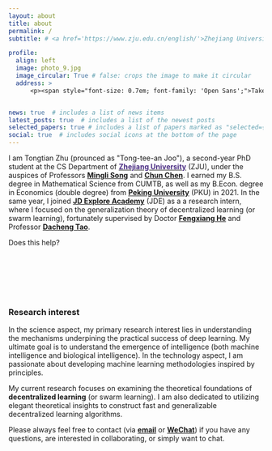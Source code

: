 ```yaml
---
layout: about
title: about
permalink: /
subtitle: # <a href='https://www.zju.edu.cn/english/'>Zhejiang University</a>. 

profile:
  align: left
  image: photo_9.jpg
  image_circular: True # false: crops the image to make it circular
  address: >
      <p><span style="font-size: 0.7em; font-family: 'Open Sans';">Taken at the gorgeous <a href='https://en.wikipedia.org/wiki/West_Lake'>Westlake</a>, <a href='https://en.wikipedia.org/wiki/Hangzhou'>Hangzhou</a></span></p>


news: true  # includes a list of news items
latest_posts: true  # includes a list of the newest posts
selected_papers: true # includes a list of papers marked as "selected={true}"
social: true  # includes social icons at the bottom of the page
---
```


I am Tongtian Zhu (prounced as "Tong-tee-an Joo"), a second-year PhD student at the CS Department of [<span style="font-weight: bold; color: #4b2e83;">Zhejiang University</span>](https://www.zju.edu.cn/english/) (ZJU), under the auspices of Professors [**Mingli Song**](https://person.zju.edu.cn/en/msong) and [**Chun Chen**](https://person.zju.edu.cn/en/0082004). I earned my B.S. degree in Mathematical Science from CUMTB, as well as my B.Econ. degree in Economics (double degree) from [**Peking University**](https://english.pku.edu.cn/) (PKU) in 2021. In the same year, I joined [**JD Explore Academy**](https://corporate.jd.com/) (JDE) as a a research intern, where I focused on the generalization theory of decentralized learning (or swarm learning), fortunately supervised by Doctor [**Fengxiang He**](https://fengxianghe.github.io/) and Professor [**Dacheng Tao**](https://www.sydney.edu.au/engineering/about/our-people/academic-staff/dacheng-tao.html).

Does this help?


<br/><br/>

<br/><br/>

### Research interest

In the science aspect, my primary research interest lies in understanding the mechanisms underpining the practical success of deep learning. My ultimate goal is to understand the emergence of intelligence (both machine intelligence and biological intelligence).
In the technology aspect, I am passionate about developing machine learning methodologies inspired by principles.

My current research focuses on examining the theoretical foundations of **decentralized learning** (or swarm learning). I am also dedicated to utilizing elegant theoretical insights to construct fast and generalizable decentralized learning algorithms. 

Please always feel free to contact (via [**email**](raiden@zju.edu.cn) or [**WeChat**](https://raw.githubusercontent.com/Raiden-Zhu/Raiden-Zhu.github.io/master/assets/img/WeChat_QR_code.jpg)) if you have any questions, are interested in collaborating, or simply want to chat.

<!-- Write your biography here. Tell the world about yourself. Link to your favorite [subreddit](http://reddit.com). You can put a picture in, too. The code is already in, just name your picture `prof_pic.jpg` and put it in the `img/` folder.

Put your address / P.O. box / other info right below your picture. You can also disable any these elements by editing `profile` property of the YAML header of your `_pages/about.md`. Edit `_bibliography/papers.bib` and Jekyll will render your [publications page](/al-folio/publications/) automatically.

Link to your social media connections, too. This theme is set up to use [Font Awesome icons](http://fortawesome.github.io/Font-Awesome/) and [Academicons](https://jpswalsh.github.io/academicons/), like the ones below. Add your Facebook, Twitter, LinkedIn, Google Scholar, or just disable all of them. -->
